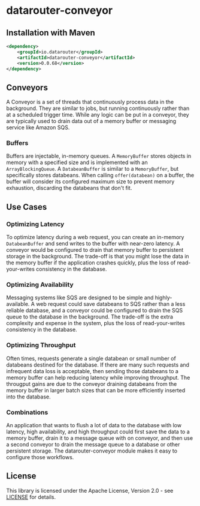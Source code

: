 # datarouter-conveyor

## Installation with Maven

```xml
<dependency>
	<groupId>io.datarouter</groupId>
	<artifactId>datarouter-conveyor</artifactId>
	<version>0.0.68</version>
</dependency>
```

## Conveyors

A Conveyor is a set of threads that continuously process data in the background.  They are similar to jobs, but
 running continuously rather than at a scheduled trigger time. While any logic can be put in a conveyor, they are typically used to
drain data out of a memory buffer or messaging service like Amazon SQS.


### Buffers

Buffers are injectable, in-memory queues. A `MemoryBuffer` stores objects in memory with a specified size 
and is implemented with an `ArrayBlockingQueue`. A `DatabeanBuffer` is similar to a `MemoryBuffer`, but specifically 
stores databeans.  When calling `offer(databean)` on a buffer, the buffer will consider its configured maximum size to prevent memory 
exhaustion, discarding the databeans that don't fit.

## Use Cases

### Optimizing Latency

To optimize latency during a web request, you can create an in-memory `DatabeanBuffer` and send writes to the buffer with near-zero latency.
A conveyor would be configured to drain that memory buffer to persistent storage in the background.  The trade-off is that you might lose
the data in the memory buffer if the application crashes quickly, plus the loss of read-your-writes consistency in the database.

### Optimizing Availability

Messaging systems like SQS are designed to be simple and highly-available.  A web request could save databeans to SQS rather than a less reliable
database, and a conveyor could be configured to drain the SQS queue to the database in the background.  The trade-off is the extra complexity
and expense in the system, plus the loss of read-your-writes consistency in the database.


### Optimizing Throughput

Often times, requests generate a single databean or small number of databeans destined for the database.  If there are many such requests and
infrequent data loss is acceptable, then sending those databeans to a memory buffer can help reducing latency while improving throughput.  The
througput gains are due to the conveyor draining databeans from the memory buffer in larger batch sizes that can be more efficiently inserted
into the database.

### Combinations

An application that wants to flush a lot of data to the database with low latency, high availability, and high throughput could first save the
data to a memory buffer, drain it to a message queue with on conveyor, and then use a second conveyor to drain the message queue to a database
or other persistent storage.  The datarouter-conveyor module makes it easy to configure those workflows.

## License

This library is licensed under the Apache License, Version 2.0 - see [LICENSE](../LICENSE) for details.
